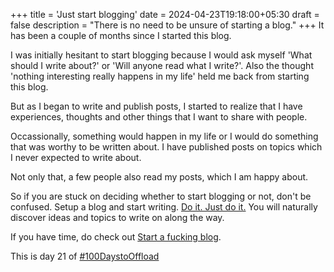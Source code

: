 +++
title = 'Just start blogging'
date = 2024-04-23T19:18:00+05:30
draft = false
description = "There is no need to be unsure of starting a blog."
+++
It has been a couple of months since I started this blog.

I was initially hesitant to start blogging because I would ask myself 'What should I write about?' or 'Will anyone read what I write?'. Also the thought 'nothing interesting really happens in my life' held me back from starting this blog.

But as I began to write and publish posts, I started to realize that I have experiences, thoughts and other things that I want to share with people.

Occassionally, something would happen in my life or I would do something that was worthy to be written about. I have published posts on topics which I never expected to write about.

Not only that, a few people also read my posts, which I am happy about.

So if you are stuck on deciding whether to start blogging or not, don't be confused. Setup a blog and start writing. [Do it. Just do it.](https://www.youtube.com/watch?v=ZXsQAXx_ao0) You will naturally discover ideas and topics to write on along the way.

If you have time, do check out [Start a fucking blog](https://startafuckingblog.com/).

This is day 21 of [#100DaystoOffload](https://100daystooffload.com)
